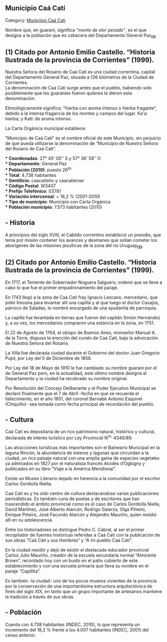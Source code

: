 ## Municipio Caá Catí

Category: [Municipio Caá Catí](http://descubrircorrientes.com.ar/2012/index.php/1827-geografia/9-geografia-politica/departamento-general-paz/division-politica-de-general-paz-municipios/municipio-caa-cati)

Nombre que, en guaraní, significa _“monte de olor pesado”_, es el que designa a la población que es cabecera del Departamento General Paz<sub><strong>(1)</strong></sub>.

## **(1)** Citado por Antonio Emilio Castello. “Historia Ilustrada de la provincia de Corrientes” (1999).

Nuestra Señora del Rosario de Caá Catí es una ciudad correntina, capital del Departamento General Paz, situada a 126 kilómetros de la Ciudad de Corrientes.  
La denominación de Caá Catí surge antes que el pueblo, habiendo sido posiblemente que los guaraníes fueron quienes le dieron esta denominación.

Etimológicamente significa: “hierba con aroma intenso o hierba fragante”, debido a la intensa fragancia de los montes y campos del lugar. Ka'a: hierba; y Katĩ: de aroma intenso.

La Carta Orgánica municipal establece:

“Municipio de Caá Catí” es el nombre oficial de este Municipio, sin perjuicio de que pueda utilizarse la denominación de “Municipio de Nuestra Señora del Rosario de Caá Catí”.

**\* Coordenadas**: 27° 45’ 00’’ S y 57° 36’ 58’’ O  
**\* Departamento**: General Paz  
**\* Población (2010)**: puesto 26<sup>to.</sup>  
**\* Total**: 4.738 habitantes  
**\* Gentilicio**: caacatieño y caacatiense  
**\* Código Postal**: W3407  
**\* Prefijo Telefónico**: 03781  
**\* Variación intercensal**: + 18,2 % (2001-2010)  
**\* Tipo de municipio**: Municipio con Carta Orgánica  
**\* Población municipio**: 7.573 habitantes (2010)

## **\- Historia**

A principios del siglo XVIII, el Cabildo correntino estableció un presidio, que tenía por misión contener los avances y desmanes que solían cometer los aborígenes de las misiones jesuíticas de la zona del río Uruguay<sub><strong>(2)</strong></sub>.

## **(2)** Citado por Antonio Emilio Castello. “Historia Ilustrada de la provincia de Corrientes” (1999).

En 1717, el Teniente de Gobernador Noguera Salguero, ordenó que se lleve a cabo lo que fue el primer empadronamiento del paraje.

En 1743 llegó a la zona de Caá Catí fray Ignacio Lezcano, mercedario, que pidió limosna para levantar allí una capilla y al que luego el doctor Casajús, párroco de Saladas, lo nombró encargado de una ayudantía de parroquia.

La capilla fue levantada en tierras que fueron del capitán Simón Hernández y, a su vez, los mercedarios compraron una estancia en la zona, en 1751.

El 22 de Agosto de 1764, el obispo de Buenos Aires, monseñor Manual A. de la Torre, dispuso la erección del curato de Caá Catí, bajo la advocación de Nuestra Señora del Rosario.

La Villa fue declarada ciudad durante el Gobierno del doctor Juan Gregorio Pujol, por Ley del 5 de Diciembre de 1856.

Por Ley del 18 de Mayo de 1910 le fue cambiado su nombre guaraní por el de General Paz pero, en la actualidad, este último nombre designa al Departamento y la ciudad ha recobrado su nombre original.

Por Resolución del Concejo Deliberante y el Poder Ejecutivo Municipal se declaró finalmente que el 7 de Abril -fecha en que se recuerda el fallecimiento, en el año 1851, del coronel Bernabé Antonio Esquivel (Chiquillo)- sea tomada como fecha principal de recordación del pueblo.

## **\- Cultura**

Caá Catí es depositaria de un rico patrimonio natural, histórico y cultural, declarada de interés turístico por Ley Provincial N<sup>ro.</sup> 4346/89.

Las atracciones turísticas más importantes son el Balneario Municipal en la laguna Rincón, la abundancia de esteros y lagunas que circundan a la ciudad, un rico paisaje natural con una amplia gama de especies vegetales ya admirados en 1827 por el naturalista francés Alcides d’Ogbigny y publicados en su libro “Viaje a la América Meridional”.

Existe un Museo Literario dejado en herencia a la comunidad por el escritor Carlos Gordiolla Niella.

Caá Catí es y ha sido centro de cultura destacándose varias publicaciones periodísticas. Es también cuna de poetas y de escritores que han trascendido el ámbito provincial como es el caso de Carlos Gordiolla Niella, David Martínez, José Alberto Alarcón, Rodrigo Galarza, Olga Piñeiro, Enrique Piñeiro, José Facundo Alarcón y Alejandro Mauriño, quien residió allí en su adolescencia.

Entre los historiadores se distingue Pedro C. Cabral, al ser el primer recopilador de fuentes históricas referidas a Caá Catí con la publicación de sus obras “Caá Catí y sus Hombres” y “A mi pueblo Caá Catí”.

En la ciudad residió y dejó de existir el destacado educador provincial Carlos Julio Mauriño, creador de la escuela secundaria normal “Almirante Brown”, recordado hoy con un busto en el patio cubierto de este establecimiento y con una escuela primaria que lleva su nombre en el paraje “Capillita”.

Es también -la ciudad- uno de los pocos museos vivientes de la provincia por la conservación de una importantísima estructura arquitectónica de fines del siglo XIX, en tanto que un grupo importante de artesanos mantiene la tradición a través de sus obras.

## **\- Población**

Cuenta con 4.738 habitantes (INDEC, 2010), lo que representa un incremento del 18,2 % frente a los 4.007 habitantes (INDEC, 2001) del censo anterior.